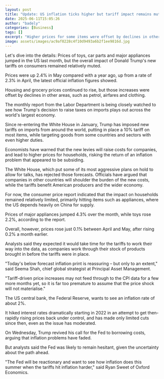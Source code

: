```yaml
---
layout: post
title: "Update: US inflation ticks higher but tariff impact remains muted"
date: 2025-06-11T15:05:26
author: "badely"
categories: [Business]
tags: []
excerpt: "Higher prices for some items were offset by declines in other areas, such as petrol, airfares and clothing."
image: assets/images/ac9af0228c4f10d9493a6b2f1ee9816d.jpg
---
```


Let's dive into the details: Prices of toys, car parts and major appliances jumped in the US last month, but the overall impact of Donald Trump's new tariffs on consumers remained relatively muted. 

Prices were up 2.4% in May compared with a year ago, up from a rate of 2.3% in April, the latest official inflation figures showed.

Housing and grocery prices continued to rise, but those increases were offset by declines in other areas, such as petrol, airfares and clothing. 

The monthly report from the Labor Department is being closely watched to see how Trump's decision to raise taxes on imports plays out across the world's largest economy.  

Since re-entering the White House in January, Trump has imposed new tariffs on imports from around the world, putting in place a 10% tariff on most items, while targeting goods from some countries and sectors with even higher duties. 

Economists have warned that the new levies will raise costs for companies, and lead to higher prices for households, risking the return of an inflation problem that appeared to be subsiding. 

The White House, which put some of its most aggressive plans on hold to allow for talks, has rejected those forecasts. Officials have argued that companies in other countries will shoulder the burden of the new costs, while the tariffs benefit American producers and the wider economy. 

For now, the consumer price report indicated that the impact on households remained relatively limited, primarily hitting items such as appliances, where the US depends heavily on China for supply.

Prices of major appliances jumped 4.3% over the month, while toys rose 2.2%, according to the report.

Overall, however, prices rose just 0.1% between April and May, after rising 0.2% a month earlier. 

Analysts said they expected it would take time for the tariffs to work their way into the data, as companies work through their stock of products brought in before the tariffs were in place. 

"Today's below forecast inflation print is reassuring – but only to an extent," said Seema Shah, chief global strategist at Principal Asset Management.

"Tariff-driven price increases may not feed through to the CPI data for a few more months yet, so it is far too premature to assume that the price shock will not materialise."

The US central bank, the Federal Reserve, wants to see an inflation rate of about 2%. 

It hiked interest rates dramatically starting in 2022 in an attempt to get then-rapidly rising prices back under control, and has made only limited cuts since then, even as the issue has moderated. 

On Wednesday, Trump revived his call for the Fed to borrowing costs, arguing that inflation problems have faded. 

But analysts said the Fed was likely to remain hesitant, given the uncertainty about the path ahead. 

"The Fed will be reactionary and want to see how inflation does this summer when the tariffs hit inflation harder," said Ryan Sweet of Oxford Economics.

